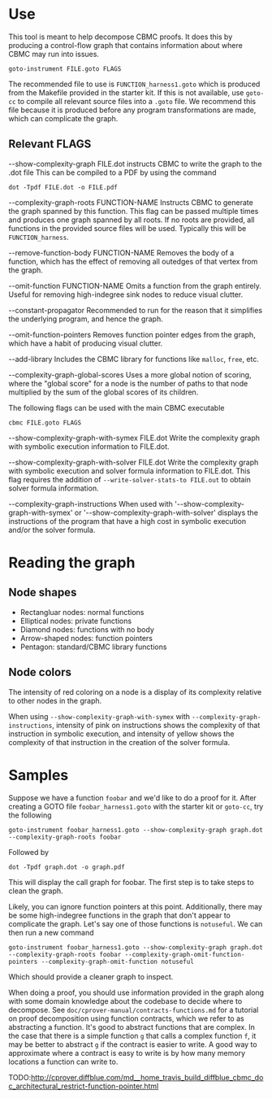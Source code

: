 
# Use

This tool is meant to help decompose CBMC proofs.
It does this by producing a control-flow graph that contains information about where CBMC may run into issues.

```
goto-instrument FILE.goto FLAGS
```

The recommended file to use is `FUNCTION_harness1.goto` which is produced from the Makefile provided in the starter kit. If this is not available, use `goto-cc` to compile all relevant source files into a `.goto` file.
We recommend this file because it is produced before any program transformations are made, which can complicate the graph.

## Relevant FLAGS

  --show-complexity-graph FILE.dot
  instructs CBMC to write the graph to the .dot file
  This can be compiled to a PDF by using the command
  ```
  dot -Tpdf FILE.dot -o FILE.pdf
  ```


  --complexity-graph-roots FUNCTION-NAME
  Instructs CBMC to generate the graph spanned by this function. This flag can be passed multiple times and produces one graph spanned by all roots. If no roots are provided, all functions in the provided source files will be used.
  Typically this will be `FUNCTION_harness`.


  --remove-function-body FUNCTION-NAME
  Removes the body of a function, which has the effect of removing all outedges of that vertex from the graph.


  --omit-function FUNCTION-NAME
  Omits a function from the graph entirely. Useful for removing high-indegree sink nodes to reduce visual clutter.


  --constant-propagator
  Recommended to run for the reason that it simplifies the underlying program, and hence the graph.


  --omit-function-pointers
  Removes function pointer edges from the graph, which have a habit of producing visual clutter.


  --add-library
  Includes the CBMC library for functions like `malloc`, `free`, etc.

  --complexity-graph-global-scores
  Uses a more global notion of scoring, where the "global score" for a node is the number of paths to that node multiplied by the sum of the global scores of its children. 

The following flags can be used with the main CBMC executable
```
cbmc FILE.goto FLAGS
```

  --show-complexity-graph-with-symex FILE.dot
  Write the complexity graph with symbolic execution information to FILE.dot.


  --show-complexity-graph-with-solver FILE.dot
  Write the complexity graph with symbolic execution and solver formula information to FILE.dot.
  This flag requires the addition of `--write-solver-stats-to FILE.out` to obtain solver formula information.


  --complexity-graph-instructions
  When used with '--show-complexity-graph-with-symex' or '--show-complexity-graph-with-solver' displays the instructions of the program that have a high cost in symbolic execution and/or the solver formula.

# Reading the graph

## Node shapes

- Rectangluar nodes: normal functions
- Elliptical nodes: private functions
- Diamond nodes: functions with no body
- Arrow-shaped nodes: function pointers
- Pentagon: standard/CBMC library functions

## Node colors

The intensity of red coloring on a node is a display of its complexity relative to other nodes in the graph.

When using `--show-complexity-graph-with-symex` with `--complexity-graph-instructions`, intensity of pink on instructions shows the complexity of that instruction in symbolic execution, and intensity of yellow shows the complexity of that instruction in the creation of the solver formula.


# Samples

Suppose we have a function `foobar` and we'd like to do a proof for it.
After creating a GOTO file `foobar_harness1.goto` with the starter kit or `goto-cc`, try the following

```
goto-instrument foobar_harness1.goto --show-complexity-graph graph.dot --complexity-graph-roots foobar
```
Followed by
```
dot -Tpdf graph.dot -o graph.pdf
```

This will display the call graph for foobar.
The first step is to take steps to clean the graph.

Likely, you can ignore function pointers at this point.
Additionally, there may be some high-indegree functions in the graph that don't appear to complicate the graph.
Let's say one of those functions is `notuseful`.
We can then run a new command
```
goto-instrument foobar_harness1.goto --show-complexity-graph graph.dot --complexity-graph-roots foobar --complexity-graph-omit-function-pointers --complexity-graph-omit-function notuseful
```
Which should provide a cleaner graph to inspect.


When doing a proof, you should use information provided in the graph along with some domain knowledge about the codebase to decide where to decompose. See `doc/cprover-manual/contracts-functions.md` for a tutorial on proof decomposition using function contracts, which we refer to as abstracting a function.
It's good to abstract functions that are complex. In the case that there is a simple function `g` that calls a complex function `f`, it may be better to abstract `g` if the contract is easier to write.
A good way to approximate where a contract is easy to write is by how many memory locations a function can write to.

TODO:http://cprover.diffblue.com/md__home_travis_build_diffblue_cbmc_doc_architectural_restrict-function-pointer.html